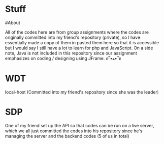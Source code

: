 # Stuff
#About

All of the codes here are from group assignments where the codes are originally committed into my friend's repository (private), so I have essentially made a copy of them in pasted them here so that it is accessible but I would say I still have a lot to learn for php and JavaScript. On a side note, Java is not included in this repository since our assignment emphasizes on coding / designing using JFrame. ฅ՞•ﻌ•՞ฅ
# WDT
local-host (Committed into my friend's repository since she was the leader)
# SDP
One of my friend set up the API so that codes can be run on a live server, which we all just committed the codes into his repository since he's managing the server and the backend codes (5 of us in total)
